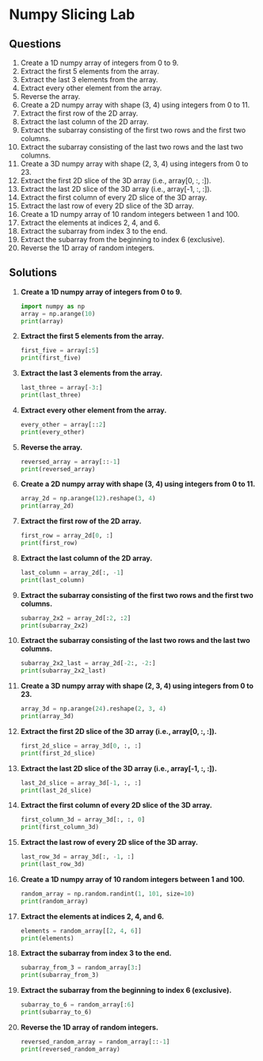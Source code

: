 # Numpy Slicing Lab

## Questions

1. Create a 1D numpy array of integers from 0 to 9.
2. Extract the first 5 elements from the array.
3. Extract the last 3 elements from the array.
4. Extract every other element from the array.
5. Reverse the array.
6. Create a 2D numpy array with shape (3, 4) using integers from 0 to 11.
7. Extract the first row of the 2D array.
8. Extract the last column of the 2D array.
9. Extract the subarray consisting of the first two rows and the first two columns.
10. Extract the subarray consisting of the last two rows and the last two columns.
11. Create a 3D numpy array with shape (2, 3, 4) using integers from 0 to 23.
12. Extract the first 2D slice of the 3D array (i.e., array[0, :, :]).
13. Extract the last 2D slice of the 3D array (i.e., array[-1, :, :]).
14. Extract the first column of every 2D slice of the 3D array.
15. Extract the last row of every 2D slice of the 3D array.
16. Create a 1D numpy array of 10 random integers between 1 and 100.
17. Extract the elements at indices 2, 4, and 6.
18. Extract the subarray from index 3 to the end.
19. Extract the subarray from the beginning to index 6 (exclusive).
20. Reverse the 1D array of random integers.

## Solutions

1. **Create a 1D numpy array of integers from 0 to 9.**
    ```python
    import numpy as np
    array = np.arange(10)
    print(array)
    ```

2. **Extract the first 5 elements from the array.**
    ```python
    first_five = array[:5]
    print(first_five)
    ```

3. **Extract the last 3 elements from the array.**
    ```python
    last_three = array[-3:]
    print(last_three)
    ```

4. **Extract every other element from the array.**
    ```python
    every_other = array[::2]
    print(every_other)
    ```

5. **Reverse the array.**
    ```python
    reversed_array = array[::-1]
    print(reversed_array)
    ```

6. **Create a 2D numpy array with shape (3, 4) using integers from 0 to 11.**
    ```python
    array_2d = np.arange(12).reshape(3, 4)
    print(array_2d)
    ```

7. **Extract the first row of the 2D array.**
    ```python
    first_row = array_2d[0, :]
    print(first_row)
    ```

8. **Extract the last column of the 2D array.**
    ```python
    last_column = array_2d[:, -1]
    print(last_column)
    ```

9. **Extract the subarray consisting of the first two rows and the first two columns.**
    ```python
    subarray_2x2 = array_2d[:2, :2]
    print(subarray_2x2)
    ```

10. **Extract the subarray consisting of the last two rows and the last two columns.**
    ```python
    subarray_2x2_last = array_2d[-2:, -2:]
    print(subarray_2x2_last)
    ```

11. **Create a 3D numpy array with shape (2, 3, 4) using integers from 0 to 23.**
    ```python
    array_3d = np.arange(24).reshape(2, 3, 4)
    print(array_3d)
    ```

12. **Extract the first 2D slice of the 3D array (i.e., array[0, :, :]).**
    ```python
    first_2d_slice = array_3d[0, :, :]
    print(first_2d_slice)
    ```

13. **Extract the last 2D slice of the 3D array (i.e., array[-1, :, :]).**
    ```python
    last_2d_slice = array_3d[-1, :, :]
    print(last_2d_slice)
    ```

14. **Extract the first column of every 2D slice of the 3D array.**
    ```python
    first_column_3d = array_3d[:, :, 0]
    print(first_column_3d)
    ```

15. **Extract the last row of every 2D slice of the 3D array.**
    ```python
    last_row_3d = array_3d[:, -1, :]
    print(last_row_3d)
    ```

16. **Create a 1D numpy array of 10 random integers between 1 and 100.**
    ```python
    random_array = np.random.randint(1, 101, size=10)
    print(random_array)
    ```

17. **Extract the elements at indices 2, 4, and 6.**
    ```python
    elements = random_array[[2, 4, 6]]
    print(elements)
    ```

18. **Extract the subarray from index 3 to the end.**
    ```python
    subarray_from_3 = random_array[3:]
    print(subarray_from_3)
    ```

19. **Extract the subarray from the beginning to index 6 (exclusive).**
    ```python
    subarray_to_6 = random_array[:6]
    print(subarray_to_6)
    ```

20. **Reverse the 1D array of random integers.**
    ```python
    reversed_random_array = random_array[::-1]
    print(reversed_random_array)
    ```
